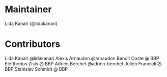 # Maintainer

Lida Kanari (@lidakanari)

# Contributors

Lida Kanari @lidakanari
Alexis Arnaudon @arnaudon
Benoît Coste @ BBP
Eleftherios Zisis @ BBP
Adrien Berchet @adrien-berchet
Julien Francioli @ BBP
Stanislav Schmidt @ BBP

